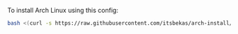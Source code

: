 To install Arch Linux using this config:

```bash
bash <(curl -s https://raw.githubusercontent.com/itsbekas/arch-install/master/install.sh)
```
